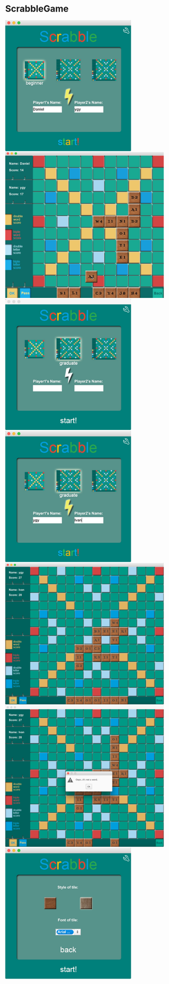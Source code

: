 # ScrabbleGame
<img src="https://raw.githubusercontent.com/YGYOOO/ScrabbleGame/master/demoScreenshots/6.png" width="400">

<img src="https://raw.githubusercontent.com/YGYOOO/ScrabbleGame/master/demoScreenshots/7.png" width="550">

<img src="https://raw.githubusercontent.com/YGYOOO/ScrabbleGame/master/demoScreenshots/1.png" width="400">

<img src="https://raw.githubusercontent.com/YGYOOO/ScrabbleGame/master/demoScreenshots/2.png" width="400">

<img src="https://raw.githubusercontent.com/YGYOOO/ScrabbleGame/master/demoScreenshots/3.png" width="700">

<img src="https://raw.githubusercontent.com/YGYOOO/ScrabbleGame/master/demoScreenshots/4.png" width="700">

<img src="https://raw.githubusercontent.com/YGYOOO/ScrabbleGame/master/demoScreenshots/5.png" width="400">

